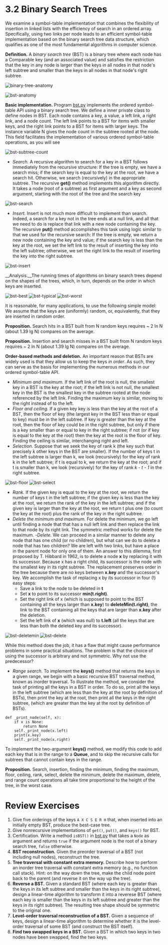 # 3.2 Binary Search Trees

We examine a symbol-table implementation that combines the flexibility of insertion in linked lists with the efficiency of search in an ordered array. Specifically, using two links per node leads to an efficient symbol-table implementation based on the binary search tree data structure, which qualifies as one of the most fundamental algorithms in computer science.

__Definition.__ A _binary search tree_ (BST) is a binary tree where each node has a Comparable key (and an associated value) and satisfies the restriction that the key in any node is larger than the keys in all nodes in that node's left subtree and smaller than the keys in all nodes in that node's right subtree.


![binary-tree-anatomy](binary-tree-anatomy.png)

![bst-anatomy](bst-anatomy.png)

__Basic implementation.__ Program [bst.py](bst.py) implements the ordered symbol-table API using a binary search tree. We define a inner private class to define nodes in BST. Each node contains a key, a value, a left link, a right link, and a node count. The left link points to a BST for items with smaller keys, and the right link points to a BST for items with larger keys. The instance variable N gives the node count in the subtree rooted at the node. This field facilitates the implementation of various ordered symbol-table operations, as you will see

![bst-subtree-count](bst-subtree-count.png)

- _Search._ A recursive algorithm to search for a key in a BST follows immediately from the recursive structure: If the tree is empty, we have a search miss; if the search key is equal to the key at the root, we have a search hit. Otherwise, we search (recursively) in the appropriate subtree. The recursive __get()__ method implements this algorithm directly. It takes a node (root of a subtree) as first argument and a key as second argument, starting with the root of the tree and the search key

![bst-search](bst-search.png)

- _Insert._ Insert is not much more difficult to implement than search. Indeed, a search for a key not in the tree ends at a null link, and all that we need to do is replace that link with a new node containing the key. The recursive __put()__ method accomplishes this task using logic similar to that we used for the recursive search: If the tree is empty, we return a new node containing the key and value; if the search key is less than the key at the root, we set the left link to the result of inserting the key into the left subtree; otherwise, we set the right link to the result of inserting the key into the right subtree.


![bst-insert](bst-insert.png)

__Analysis.__The running times of algorithms on binary search trees depend on the shapes of the trees, which, in turn, depends on the order in which keys are inserted.

![bst-best](bst-best.png)
![bst-typical](bst-typical.png)
![bst-worst](bst-worst.png)

It is reasonable, for many applications, to use the following simple model: We assume that the keys are (uniformly) random, or, equivalently, that they are inserted in random order.

__Proposition.__ Search hits in a BST built from N random keys requires ~ 2 ln N (about 1.39 lg N) compares on the average.

__Proposition.__ Insertion and search misses in a BST built from N random keys requires ~ 2 ln N (about 1.39 lg N) compares on the average.

__Order-based methods and deletion.__ An important reason that BSTs are widely used is that they allow us to keep the keys _in order_. As such, they can serve as the basis for implementing the numerous methods in our ordered symbol-table API.

- _Minimum and maximum._ If the left link of the root is null, the smallest key in a BST is the key at the root; if the left link is not null, the smallest key in the BST is the smallest key in the subtree rooted at the node referenced by the left link. Finding the maximum key is similar, moving to the right instead of to the left.
- _Floor and ceiling._ If a given key key is less than the key at the root of a BST, then the floor of key (the largest key in the BST less than or equal to key) must be in the left subtree. If key is greater than the key at the root, then the floor of key could be in the right subtree, but only if there is a key smaller than or equal to key in the right subtree; if not (or if key is equal to the key at the root) then the key at the root is the floor of key. Finding the ceiling is similar, interchanging right and left.
- _Selection._ Suppose that we seek the key of rank k (the key such that precisely _k_ other keys in the BST are smaller). If the number of keys t in the left subtree is larger than k, we look (recursively) for the key of rank k in the left subtree; if t is equal to k, we return the key at the root; and if t is smaller than k, we look (recursively) for the key of rank _k - t - 1_ in the right subtree.

![bst-floor](bst-floor.png)
![bst-select](bst-select.png)

- _Rank._ If the given key is equal to the key at the root, we return the number of keys t in the left subtree; if the given key is less than the key at the root, we return the rank of the key in the left subtree; and if the given key is larger than the key at the root, we return t plus one (to count the key at the root) plus the rank of the key in the right subtree.
- _Delete the minimum and maximum._ For delete the minimum, we go left until finding a node that that has a null left link and then replace the link to that node by its right link. The symmetric method works for delete the maximum.
-_Delete._ We can proceed in a similar manner to delete any node that has one child (or no children), but what can we do to delete a node that has two children? We are left with two links, but have a place in the parent node for only one of them. An answer to this dilemma, first proposed by T. Hibbard in 1962, is to delete a node __x__ by replacing it with its successor. Because x has a right child, its successor is the node with the smallest key in its right subtree. The replacement preserves order in the tree because there are no keys between __x.key__ and the successor's key. We accomplish the task of replacing x by its successor in four (!) easy steps:
    - Save a link to the node to be deleted in __t__
    - Set __x__ to point to its successor __min(t.right)__.
    - Set the right link of x (which is supposed to point to the BST containing all the keys larger than __x.key__) to __deleteMin(t.right)__, the link to the BST containing all the keys that are larger than __x.key__ after the deletion.
    - Set the left link of __x__ (which was null) to __t.left__ (all the keys that are less than both the deleted key and its successor).

![bst-deletemin](bst-deletemin.png)
![bst-delete](bst-delete.png)


While this method does the job, it has a flaw that might cause performance problems in some practical situations. The problem is that the choice of using the successor is arbitrary and not symmetric. Why not use the predecessor?

- _Range search._ To implement the __keys()__ method that returns the keys in a given range, we begin with a basic recursive BST traversal method, known as inorder traversal. To illustrate the method, we consider the task of printing all the keys in a BST in order. To do so, print all the keys in the left subtree (which are less than the key at the root by definition of BSTs), then print the key at the root, then print all the keys in the right subtree, (which are greater than the key at the root by definition of BSTs).
```
def _print_node(self, x):
    if x is None:
        return None
    self._print_node(x.left)
    print(x.key)
    self._print_node(x.right)
```
To implement the two-argument __keys()__ method, we modify this code to add each key that is in the range to a __Queue__, and to skip the recursive calls for subtrees that cannot contain keys in the range.

__Proposition.__ Search, insertion, finding the minimum, finding the maximum, floor, ceiling, rank, select, delete the minimum, delete the maximum, delete, and range count operations all take time proportional to the height of the tree, in the worst case.

# Review Exercises

1.  Give five orderings of the keys `A X C S E R H` that, when inserted into an initially empty BST, produce the best-case tree.
2.  Give nonrecursive implementations of `get()`, `put()`, and `keys()` for BST.
3.  Certification. Write a method `isBST()` in [bst.py](bst.py) that takes a `Node` as argument and returns `true` if the argument node is the root of a binary search tree, `false` otherwise.
4.  __BST reconstruction.__ Given the preorder traversal of a BST (not including null nodes), reconstruct the tree.
5.  __Tree traversal with constant extra memory.__ Describe how to perform an inorder tree traversal with constant extra memory (e.g., no function call stack). Hint: on the way down the tree, make the child node point back to the parent (and reverse it on the way up the tree).
6. __Reverse a BST.__ Given a standard BST (where each key is greater than the keys in its left subtree and smaller than the keys in its right subtree), design a linear-time algorithm to transform it into a reverese BST (where each key is smaller than the keys in its left subtree and greater than the keys in its right subtree). The resulting tree shape should be symmetric to the original one.
7. __Level-order traversal reconstruction of a BST.__ Given a sequence of keys, design a linear-time algorithm to determine whether it is the level-order traversal of some BST (and construct the BST itself).
8. __Find two swapped keys in a BST.__ Given a BST in which two keys in two nodes have been swapped, find the two keys.


